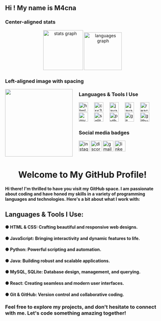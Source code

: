 <h2 align="left">Hi ! My name is M4cna</h2>

### Center-aligned stats
<div align="center">
  <img src="https://github-readme-stats.vercel.app/api?username=M4cna&hide_title=false&hide_rank=false&show_icons=true&include_all_commits=true&count_private=true&disable_animations=false&theme=omni&locale=en&hide_border=false" height="130" alt="stats graph" />
  <img src="https://github-readme-stats.vercel.app/api/top-langs?username=M4cna&locale=en&hide_title=false&layout=compact&card_width=320&langs_count=5&theme=omni&hide_border=false" height="123" alt="languages graph" />
</div>

### Left-aligned image with spacing
<img align="left" height="220" src="https://i.pinimg.com/564x/fa/ec/ed/faeced45bc2823ae1b31822c06cee9d7.jpg" style="margin-right: 20px;" />

### Languages & Tools I Use
<div align="left">
  <img src="https://cdn.jsdelivr.net/gh/devicons/devicon/icons/html5/html5-original.svg" height="30" alt="html5 logo" />
  <img width="12" />
  <img src="https://cdn.jsdelivr.net/gh/devicons/devicon/icons/css3/css3-original.svg" height="30" alt="css3 logo" />
  <img width="12" />
  <img src="https://cdn.jsdelivr.net/gh/devicons/devicon/icons/javascript/javascript-original.svg" height="30" alt="javascript logo" />
  <img width="12" />
  <img src="https://cdn.jsdelivr.net/gh/devicons/devicon/icons/java/java-original.svg" height="30" alt="java logo" />
  <img width="12" />
  <img src="https://cdn.jsdelivr.net/gh/devicons/devicon/icons/react/react-original.svg" height="30" alt="react logo" />
  <img width="12" />
  <img src="https://cdn.jsdelivr.net/gh/devicons/devicon/icons/mysql/mysql-original.svg" height="30" alt="mysql logo" />
  <img width="12" />
  <img src="https://cdn.jsdelivr.net/gh/devicons/devicon/icons/sqlite/sqlite-original.svg" height="30" alt="sqlite logo" />
  <img width="12" />
  <img src="https://cdn.jsdelivr.net/gh/devicons/devicon/icons/python/python-original.svg" height="30" alt="python logo" />
  <img width="12" />
  <img src="https://cdn.jsdelivr.net/gh/devicons/devicon/icons/git/git-original.svg" height="30" alt="git logo" />
  <img width="12" />
  <img src="https://cdn.jsdelivr.net/gh/devicons/devicon/icons/github/github-original.svg" height="30" alt="github logo" />
</div>

### Social media badges
<div align="left">
  <img src="https://img.shields.io/static/v1?message=Instagram&logo=instagram&label=&color=E4405F&logoColor=white&labelColor=&style=for-the-badge" height="35" alt="instagram logo" />
  <img src="https://img.shields.io/static/v1?message=Discord&logo=discord&label=&color=7289DA&logoColor=white&labelColor=&style=for-the-badge" height="35" alt="discord logo" />
  <img src="https://img.shields.io/static/v1?message=Gmail&logo=gmail&label=&color=D14836&logoColor=white&labelColor=&style=for-the-badge" height="35" alt="gmail logo" />
  <img src="https://img.shields.io/static/v1?message=LinkedIn&logo=linkedin&label=&color=0077B5&logoColor=white&labelColor=&style=for-the-badge" height="35" alt="linkedin logo" />
</div>

<br clear="both">
<h1 align="center">Welcome to My GitHub Profile!</h1>
<h4 align="left">Hi there! I'm thrilled to have you visit my GitHub space. I am passionate about coding and have honed my skills in a variety of programming languages and technologies. Here's a bit about what I work with:</h4>
<h2 align="left">Languages & Tools I Use:</h2>
<h4 align="left">● HTML & CSS: Crafting beautiful and responsive web designs.</h4>
<h4 align="left">● JavaScript: Bringing interactivity and dynamic features to life.</h4>
<h4 align="left">● Python: Powerful scripting and automation.</h4>
<h4 align="left">● Java: Building robust and scalable applications.</h4>
<h4 align="left">● MySQL, SQLite: Database design, management, and querying.</h4>
<h4 align="left">● React: Creating seamless and modern user interfaces.</h4>
<h4 align="left">● Git & GitHub: Version control and collaborative coding.</h4>
<h3 align="left">Feel free to explore my projects, and don't hesitate to connect with me. Let's code something amazing together!</h3>
